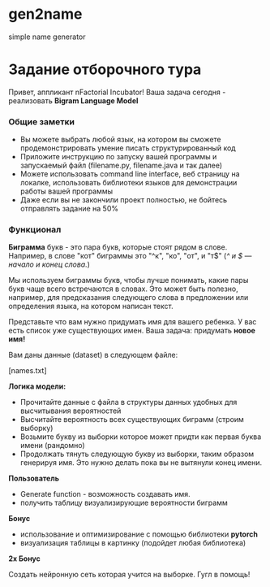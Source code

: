 # gen2name
simple name generator


# Задание отборочного тура

Привет, аппликант nFactorial Incubator! Ваша задача сегодня - реализовать **Bigram Language Model**

### **Общие заметки**

- Вы можете выбрать любой язык, на котором вы сможете продемонстрировать умение писать структурированный код
- Приложите инструкцию по запуску вашей программы и запускаемый файл (filename.py, filename.java и так далее)
- Можете использовать command line interface, веб страницу на локалкe, использовать библиотеки языков для демонстрации работы вашей программы
- Даже если вы не закончили проект полностью, не бойтесь отправлять задание на 50%

### **Функционал**

**Биграмма** букв - это пара букв, которые стоят рядом в слове. Например, в слове "кот" биграммы это "^к", "ко", "от", и "т$" (*^ и $ — начало и конец слова.*)

Мы используем биграммы букв, чтобы лучше понимать, какие пары букв чаще всего встречаются в словах. Это может быть полезно, например, для предсказания следующего слова в предложении или определения языка, на котором написан текст. 

Представьте что вам нужно придумать имя для вашего ребенка. У вас есть список уже существующих имен. Ваша задача: придумать **новое имя!**

Вам даны данные (dataset) в следующем файле:

[names.txt]

**Логика модели:**

- Прочитайте данные с файла в структуры данных удобных для высчитывания вероятностей
- Высчитайте вероятность всех существующих биграмм (строим выборку)
- Возьмите букву из выборки которое может придти как первая буква имени (рандомно)
- Продолжать тянуть следующую букву из выборки, таким образом генерируя имя. Это нужно делать пока вы не вытянули конец имени.

**Пользователь**

- Generate function - возможность создавать имя.
- получить таблицу визуализирующие вероятности биграмм

**Бонус**

- использование и оптимизирование с помощью библиотеки **pytorch**
- визуализация таблицы в картинку (подойдет любая библиотека)

**2x Бонус**

Создать нейронную сеть которая учится на выборке. Гугл в помощь!
